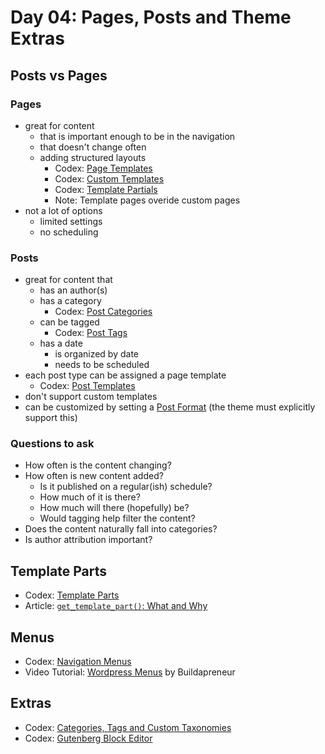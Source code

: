 # Day 04: Pages, Posts and Theme Extras
## Posts vs Pages
### Pages
- great for content
  - that is important enough to be in the navigation
  - that doesn't change often
  - adding structured layouts
    - Codex: [Page Templates](https://developer.wordpress.org/themes/template-files-section/page-template-files/)
    - Codex: [Custom Templates](https://developer.wordpress.org/themes/template-files-section/page-template-files/#creating-a-custom-page-template-for-one-specific-page)
    - Codex: [Template Partials](https://developer.wordpress.org/themes/template-files-section/partial-and-miscellaneous-template-files/#content-slug-php)
    - Note: Template pages overide custom pages
- not a lot of options
  - limited settings
  - no scheduling

### Posts 
- great for content that
  - has an author(s)
  - has a category
    - Codex: [Post Categories](https://en.support.wordpress.com/posts/categories/)
  - can be tagged
    - Codex: [Post Tags](https://en.support.wordpress.com/posts/tags/)
  - has a date
    - is organized by date
    - needs to be scheduled
- each post type can be assigned a page template
  - Codex: [Post Templates](https://developer.wordpress.org/themes/template-files-section/post-template-files/)
- don't support custom templates
- can be customized by setting a [Post Format](https://developer.wordpress.org/themes/functionality/post-formats/) (the theme must explicitly support this)

### Questions to ask
- How often is the content changing?
- How often is new content added?
  - Is it published on a regular(ish) schedule?
  - How much of it is there?
  - How much will there (hopefully) be?
  - Would tagging help filter the content?
- Does the content naturally fall into categories?
- Is author attribution important?

## Template Parts
- Codex: [Template Parts](https://developer.wordpress.org/themes/template-files-section/partial-and-miscellaneous-template-files/#content-slug-php)
- Article: [`get_template_part()`: What and Why](https://wpshout.com/get-template-part/)

## Menus
- Codex: [Navigation Menus](https://codex.wordpress.org/Navigation_Menus)
- Video Tutorial: [Wordpress Menus](https://www.youtube.com/watch?v=ERpr0TCnf4w) by Buildapreneur

## Extras
- Codex: [Categories, Tags and Custom Taxonomies](https://developer.wordpress.org/themes/basics/categories-tags-custom-taxonomies/)
- Codex: [Gutenberg Block Editor](https://developer.wordpress.org/block-editor/)
